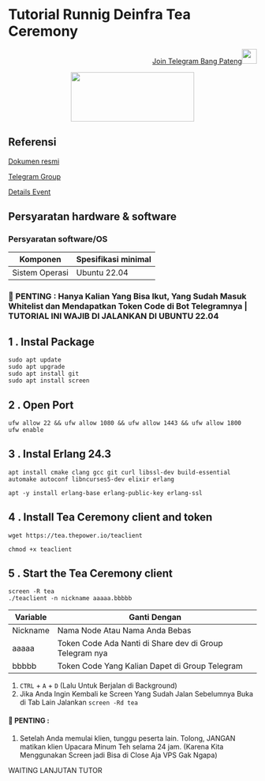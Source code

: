 # Tutorial Runnig Deinfra Tea Ceremony

<p style="font-size:14px" align="right">
<a href="https://t.me/bangpateng_group" target="_blank">Join Telegram Bang Pateng<img src="https://user-images.githubusercontent.com/50621007/183283867-56b4d69f-bc6e-4939-b00a-72aa019d1aea.png" width="30"/></a>
</p>

<p align="center">
  <img height="100" width="250" src="https://user-images.githubusercontent.com/38981255/204129082-37e5e673-ff9d-485f-958a-602755cf9d1a.JPG">
</p>

## Referensi

[Dokumen resmi](https://doc.thepower.io/docs/Community/phase-1/testnet-flow/#step-3-install-erlang)

[Telegram Group](https://t.me/thepower_chat)

[Details Event](https://medium.com/the-power-official-blog/deinfra-testnet-purpose-phases-participant-requirements-b06df0a14210)

## Persyaratan hardware & software

### Persyaratan software/OS

| Komponen | Spesifikasi minimal |
|----------|---------------------|
|Sistem Operasi|Ubuntu 22.04|

### 🚨 PENTING : Hanya Kalian Yang Bisa Ikut, Yang Sudah Masuk Whitelist dan Mendapatkan Token Code di Bot Telegramnya | TUTORIAL INI WAJIB DI JALANKAN DI UBUNTU 22.04

## 1 . Instal Package

```
sudo apt update
sudo apt upgrade
sudo apt install git
sudo apt install screen
```

## 2 . Open Port

```
ufw allow 22 && ufw allow 1080 && ufw allow 1443 && ufw allow 1800
ufw enable
```

## 3 . Instal Erlang 24.3

```
apt install cmake clang gcc git curl libssl-dev build-essential automake autoconf libncurses5-dev elixir erlang
```
```
apt -y install erlang-base erlang-public-key erlang-ssl
```

## 4 . Install Tea Ceremony client and token

```
wget https://tea.thepower.io/teaclient
```
```
chmod +x teaclient
```

## 5 . Start the Tea Ceremony client

```
screen -R tea
./teaclient -n nickname aaaaa.bbbbb
```

| Variable | Ganti Dengan |
|----------|---------------------|
|Nickname|Nama Node Atau Nama Anda Bebas|
|aaaaa|Token Code Ada Nanti di Share dev di Group Telegram nya|
|bbbbb|Token Code Yang Kalian Dapet di Group Telegram|

1. `CTRL` + `A` + `D` (Lalu Untuk Berjalan di Background)
2. Jika Anda Ingin Kembali ke Screen Yang Sudah Jalan Sebelumnya Buka di Tab Lain Jalankan `screen -Rd tea`

#### 🚨 PENTING : 

1. Setelah Anda memulai klien, tunggu peserta lain. Tolong, JANGAN matikan klien Upacara Minum Teh selama 24 jam. (Karena Kita Menggunakan Screen jadi Bisa di Close Aja VPS Gak Ngapa)

WAITING LANJUTAN TUTOR
